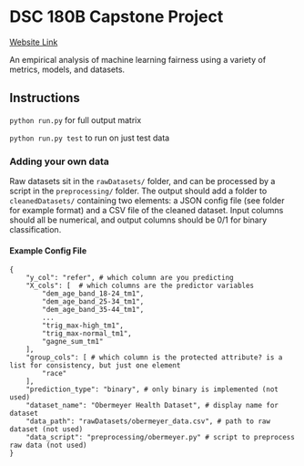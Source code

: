 # DSC 180B Capstone Project

[Website Link](https://annemxu.github.io/ml-fairness/)

An empirical analysis of machine learning fairness using a variety of metrics, models, and datasets.

## Instructions
`python run.py` for full output matrix

`python run.py test` to run on just test data

### Adding your own data
Raw datasets sit in the `rawDatasets/` folder, and can be processed by a script in the `preprocessing/` folder. The output should add a folder to `cleanedDatasets/` containing two elements: a JSON config file (see folder for example format) and a CSV file of the cleaned dataset. Input columns should all be numerical, and output columns should be 0/1 for binary classification.

#### Example Config File

```
{
    "y_col": "refer", # which column are you predicting
    "X_cols": [  # which columns are the predictor variables
        "dem_age_band_18-24_tm1",
        "dem_age_band_25-34_tm1",
        "dem_age_band_35-44_tm1",
        ...
        "trig_max-high_tm1",
        "trig_max-normal_tm1",
        "gagne_sum_tm1"
    ],
    "group_cols": [ # which column is the protected attribute? is a list for consistency, but just one element
        "race"
    ],
    "prediction_type": "binary", # only binary is implemented (not used)
    "dataset_name": "Obermeyer Health Dataset", # display name for dataset
    "data_path": "rawDatasets/obermeyer_data.csv", # path to raw dataset (not used)
    "data_script": "preprocessing/obermeyer.py" # script to preprocess raw data (not used)
}
```
